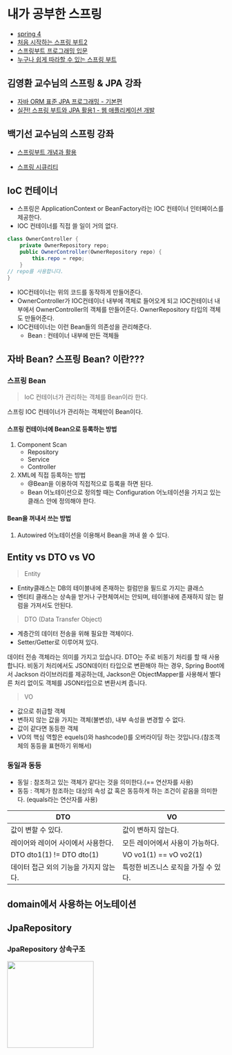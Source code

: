 # 내가 공부한 스프링

- [spring 4](spring4/README.md)
- [처음 시작하는 스프링 부트2](springboot2/README.md)
- [스프링부트 프로그래밍 입문](springboot_tutorial/README.md)
- [누구나 쉽게 따라할 수 있는 스프링 부트](spring_ruby/README.md)

## 김영환 교수님의 스프링 & JPA 강좌
- [자바 ORM 표준 JPA 프로그래밍 - 기본편](JPA/README.md)
- [실전! 스프링 부트와 JPA 활용1 - 웹 애플리케이션 개발](practice_JPA_1/README.md)

## 백기선 교수님의 스프링 강좌
- [스프링부트 개념과 활용](springboot_concept_application/README.md)

- [스프링 시큐리티](spring_framework_security/README.md)

## IoC 컨테이너
- 스프링은 ApplicationContext or BeanFactory라는 IOC 컨테이너 인터페이스를 제공한다.
- IOC 컨테이너를 직접 쓸 일이 거의 없다.
```java
class OwnerController {
	private OwnerRepository repo;
	public OwnerController(OwnerRepository repo) { 
		this.repo = repo;
	}
// repo를 사용합니다. 
}
```
- IOC컨테이너는 위의 코드를 동작하게 만들어준다.
- OwnerController가 IOC컨테이너 내부에 객체로 들어오게 되고 IOC컨테이너 내부에서 OwnerController의 객체를 만들어준다. OwnerRepository 타입의 객체도 만들어준다.
- IOC컨테이너는 이런 Bean들의 의존성을 관리해준다.
  - Bean : 컨테이너 내부에 만든 객체들

## 자바 Bean? 스프링 Bean? 이란???

### 스프링 Bean
> IoC 컨테이너가 관리하는 객체를 Bean이라 한다.

스프링 IOC 컨테이너가 관리하는 객체만이 Bean이다. 

#### 스프링 컨테이너에 Bean으로 등록하는 방법

1. Component Scan
   - Repository
   - Service
   - Controller
2. XML에 직접 등록하는 방법
    - @Bean을 이용하여 직접적으로 등록을 하면 된다.
    - Bean 어노테이션으로 정의할 때는 Configuration 어노테이션을 가지고 있는 클래스 안에 정의해야 한다.

#### Bean을 꺼내서 쓰는 방법

1. Autowired 어노테이션을 이용해서 Bean을 꺼내 쓸 수 있다.

## Entity vs DTO vs VO

> Entity

- Entity클래스는 DB의 테이블내에 존재하는 컬럼만을 필드로 가지는 클래스 
- 엔티티 클래스는 상속을 받거나 구현체여서는 안되며, 테이블내에 존재하지 않는 컬럼을 가져서도 안된다.

> DTO (Data Transfer Object)

- 계층간의 데이터 전송을 위해 필요한 객체이다.
- Setter/Getter로 이루어져 있다. 

데이터 전송 객체라는 의미를 가지고 있습니다. DTO는 주로 비동기 처리를 할 때 사용합니다. 비동기 처리에서도 JSON데이터 타입으로 변환해야 하는 경우, Spring Boot에서 Jackson 라이브러리를 제공하는데, Jackson은 ObjectMapper를 사용해서 별다른 처리 없이도 객체를 JSON타입으로 변환시켜 줍니다.

> VO

- 값으로 취급할 객체
- 변하지 않는 값을 가지는 객체(불변성), 내부 속성을 변경할 수 없다.
- 값이 같다면 동등한 객체
- VO의 핵심 역할은 equels()와 hashcode()를 오버라이딩 하는 것입니다.(참조객체의 동등을 표현하기 위해서)

### 동일과 동등

- 동일 : 참조하고 있는 객체가 같다는 것을 의미한다.(== 연산자를 사용)
- 동등 : 객체가 참조하는 대상의 속성 값 혹은 동등하게 하는 조건이 같음을 의미한다. (equals라는 연산자를 사용)

| DTO                                    | VO                                   |
| -------------------------------------- | ------------------------------------ |
| 값이 변할 수 있다.                     | 값이 변하지 않는다.                  |
| 레이어와 레이어 사이에서 사용한다.     | 모든 레이어에서 사용이 가능하다.     |
| DTO dto1(1) != DTO dto(1)              | VO vo1(1) == vO vo2(1)               |
| 데이터 접근 외의 기능을 가지지 않는다. | 특정한 비즈니스 로직을 가질 수 있다. |

## domain에서 사용하는 어노테이션


## JpaRepository

### JpaRepository 상속구조

<image src="images/jpa_repository_inheritence.png" width="200">
